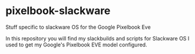 # pixelbook-slackware
Stuff specific to slackware OS for the Google Pixelbook Eve

In this repository you will find my slackbuilds and scripts for Slackware OS I used to get my Google's Pixelbook EVE model configured.
